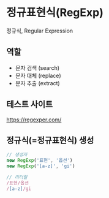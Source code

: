# 정규표현식(RegExp)

정규식, Regular Expression


## 역할

- 문자 검색 (search)
- 문자 대체 (replace)
- 문자 추출 (extract)

## 테스트 사이트

https://regexper.com/

## 정규식(=정규표현식) 생성
    
```js
// 생성자
new RegExp('표현', '옵션')
new RegExp('[a-z]', 'gi')

// 리터럴
/표현/옵션
/[a-z]/gi
```
  

